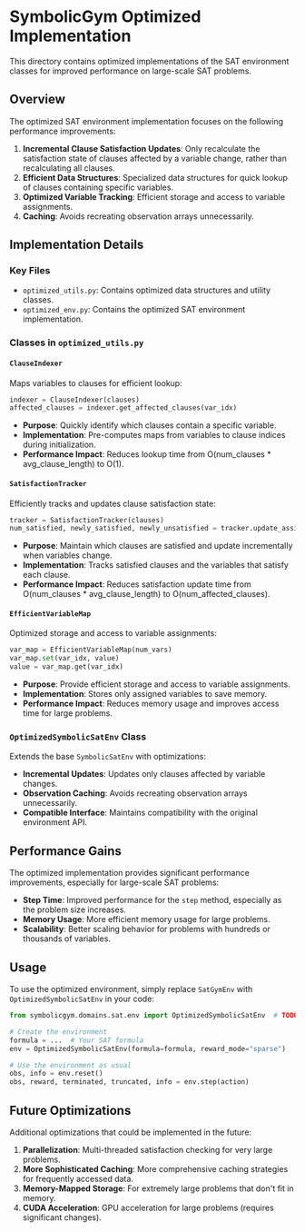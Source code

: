 # SymbolicGym Optimized Implementation

This directory contains optimized implementations of the SAT environment classes for improved performance on large-scale SAT problems.

## Overview

The optimized SAT environment implementation focuses on the following performance improvements:

1. **Incremental Clause Satisfaction Updates**: Only recalculate the satisfaction state of clauses affected by a variable change, rather than recalculating all clauses.
2. **Efficient Data Structures**: Specialized data structures for quick lookup of clauses containing specific variables.
3. **Optimized Variable Tracking**: Efficient storage and access to variable assignments.
4. **Caching**: Avoids recreating observation arrays unnecessarily.

## Implementation Details

### Key Files

- `optimized_utils.py`: Contains optimized data structures and utility classes.
- `optimized_env.py`: Contains the optimized SAT environment implementation.

### Classes in `optimized_utils.py`

#### `ClauseIndexer`

Maps variables to clauses for efficient lookup:

```python
indexer = ClauseIndexer(clauses)
affected_clauses = indexer.get_affected_clauses(var_idx)
```

- **Purpose**: Quickly identify which clauses contain a specific variable.
- **Implementation**: Pre-computes maps from variables to clause indices during initialization.
- **Performance Impact**: Reduces lookup time from O(num_clauses \* avg_clause_length) to O(1).

#### `SatisfactionTracker`

Efficiently tracks and updates clause satisfaction state:

```python
tracker = SatisfactionTracker(clauses)
num_satisfied, newly_satisfied, newly_unsatisfied = tracker.update_assignment(var_idx, value)
```

- **Purpose**: Maintain which clauses are satisfied and update incrementally when variables change.
- **Implementation**: Tracks satisfied clauses and the variables that satisfy each clause.
- **Performance Impact**: Reduces satisfaction update time from O(num_clauses \* avg_clause_length) to O(num_affected_clauses).

#### `EfficientVariableMap`

Optimized storage and access to variable assignments:

```python
var_map = EfficientVariableMap(num_vars)
var_map.set(var_idx, value)
value = var_map.get(var_idx)
```

- **Purpose**: Provide efficient storage and access to variable assignments.
- **Implementation**: Stores only assigned variables to save memory.
- **Performance Impact**: Reduces memory usage and improves access time for large problems.

### `OptimizedSymbolicSatEnv` Class

Extends the base `SymbolicSatEnv` with optimizations:

- **Incremental Updates**: Updates only clauses affected by variable changes.
- **Observation Caching**: Avoids recreating observation arrays unnecessarily.
- **Compatible Interface**: Maintains compatibility with the original environment API.

## Performance Gains

The optimized implementation provides significant performance improvements, especially for large-scale SAT problems:

- **Step Time**: Improved performance for the `step` method, especially as the problem size increases.
- **Memory Usage**: More efficient memory usage for large problems.
- **Scalability**: Better scaling behavior for problems with hundreds or thousands of variables.

## Usage

To use the optimized environment, simply replace `SatGymEnv` with `OptimizedSymbolicSatEnv` in your code:

```python
from symbolicgym.domains.sat.env import OptimizedSymbolicSatEnv  # TODO: Update to actual import if available

# Create the environment
formula = ...  # Your SAT formula
env = OptimizedSymbolicSatEnv(formula=formula, reward_mode="sparse")

# Use the environment as usual
obs, info = env.reset()
obs, reward, terminated, truncated, info = env.step(action)
```

## Future Optimizations

Additional optimizations that could be implemented in the future:

1. **Parallelization**: Multi-threaded satisfaction checking for very large problems.
2. **More Sophisticated Caching**: More comprehensive caching strategies for frequently accessed data.
3. **Memory-Mapped Storage**: For extremely large problems that don't fit in memory.
4. **CUDA Acceleration**: GPU acceleration for large problems (requires significant changes).
